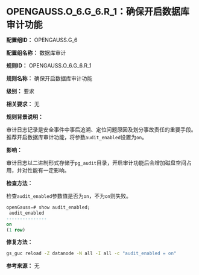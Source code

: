 **<font size="5">OPENGAUSS.O_6.G_6.R_1：确保开启数据库审计功能</font>**

**配置组ID：**
OPENGAUSS.G_6

**配置组名称：**
数据库审计

**规则ID：**
OPENGAUSS.O_6.G_6.R_1

**规则名称：**
确保开启数据库审计功能

**级别：**
要求

**相关要求：**
无

**规则背景说明：**

审计日志记录是安全事件中事后追溯、定位问题原因及划分事故责任的重要手段。推荐开启数据库审计功能，将参数`audit_enabled`设置为`on`。

**影响：**

审计日志以二进制形式存储于`pg_audit`目录，开启审计功能后会增加磁盘空间占用，并对性能有一定影响。

**检查方法：**

检查`audit_enabled`参数值是否为`on`，不为`on`则失败。

```sql
openGauss=# show audit_enabled;
 audit_enabled
---------------
on
(1 row)
```

**修复方法：**

```bash
gs_guc reload -Z datanode -N all -I all -c "audit_enabled = on"
```

**参考来源：**
无